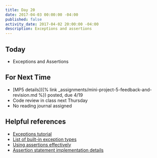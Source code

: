```yaml
---
title: Day 20
date: 2017-04-03 00:00:00 -04:00
published: false
activity_date: 2017-04-02 20:00:00 -04:00
description: Exceptions and assertions
---
```


## Today

* Exceptions and Assertions

## For Next Time

* [MP5 details]({% link _assignments/mini-project-5-feedback-and-revision.md %}) posted, due 4/19
* Code review in class next Thursday
* No reading journal assigned

## Helpful references

* [Exceptions tutorial](https://docs.python.org/3/tutorial/errors.html)
* [List of built-in exception types](https://docs.python.org/3/library/exceptions.html)
* [Using assertions effectively](https://wiki.python.org/moin/UsingAssertionsEffectively)
* [Assertion statement implementation details](https://docs.python.org/3/reference/simple_stmts.html#the-assert-statement)
